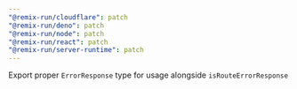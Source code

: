 ```yaml
---
"@remix-run/cloudflare": patch
"@remix-run/deno": patch
"@remix-run/node": patch
"@remix-run/react": patch
"@remix-run/server-runtime": patch
---
```


Export proper `ErrorResponse` type for usage alongside `isRouteErrorResponse`
